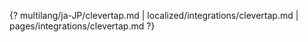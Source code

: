 {? multilang/ja-JP/clevertap.md | localized/integrations/clevertap.md | pages/integrations/clevertap.md ?}
